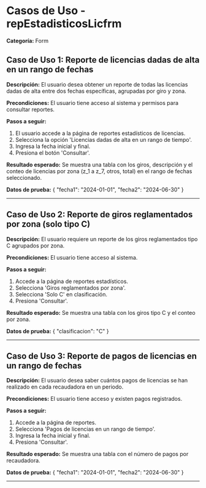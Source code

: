# Casos de Uso - repEstadisticosLicfrm

**Categoría:** Form

## Caso de Uso 1: Reporte de licencias dadas de alta en un rango de fechas

**Descripción:** El usuario desea obtener un reporte de todas las licencias dadas de alta entre dos fechas específicas, agrupadas por giro y zona.

**Precondiciones:**
El usuario tiene acceso al sistema y permisos para consultar reportes.

**Pasos a seguir:**
1. El usuario accede a la página de reportes estadísticos de licencias.
2. Selecciona la opción 'Licencias dadas de alta en un rango de tiempo'.
3. Ingresa la fecha inicial y final.
4. Presiona el botón 'Consultar'.

**Resultado esperado:**
Se muestra una tabla con los giros, descripción y el conteo de licencias por zona (z_1 a z_7, otros, total) en el rango de fechas seleccionado.

**Datos de prueba:**
{ "fecha1": "2024-01-01", "fecha2": "2024-06-30" }

---

## Caso de Uso 2: Reporte de giros reglamentados por zona (solo tipo C)

**Descripción:** El usuario requiere un reporte de los giros reglamentados tipo C agrupados por zona.

**Precondiciones:**
El usuario tiene acceso al sistema.

**Pasos a seguir:**
1. Accede a la página de reportes estadísticos.
2. Selecciona 'Giros reglamentados por zona'.
3. Selecciona 'Solo C' en clasificación.
4. Presiona 'Consultar'.

**Resultado esperado:**
Se muestra una tabla con los giros tipo C y el conteo por zona.

**Datos de prueba:**
{ "clasificacion": "C" }

---

## Caso de Uso 3: Reporte de pagos de licencias en un rango de fechas

**Descripción:** El usuario desea saber cuántos pagos de licencias se han realizado en cada recaudadora en un periodo.

**Precondiciones:**
El usuario tiene acceso y existen pagos registrados.

**Pasos a seguir:**
1. Accede a la página de reportes.
2. Selecciona 'Pagos de licencias en un rango de tiempo'.
3. Ingresa la fecha inicial y final.
4. Presiona 'Consultar'.

**Resultado esperado:**
Se muestra una tabla con el número de pagos por recaudadora.

**Datos de prueba:**
{ "fecha1": "2024-01-01", "fecha2": "2024-06-30" }

---

